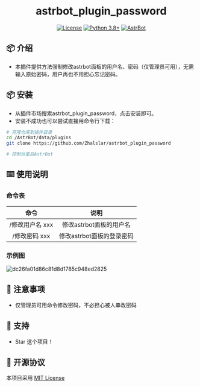 
<div align="center">

# astrbot_plugin_password

[![License](https://img.shields.io/badge/License-MIT-green.svg)](https://opensource.org/licenses/MIT)
[![Python 3.8+](https://img.shields.io/badge/Python-3.8%2B-blue.svg)](https://www.python.org/)
[![AstrBot](https://img.shields.io/badge/AstrBot-3.4%2B-orange.svg)](https://github.com/Soulter/AstrBot)

</div>

## 📦 介绍

- 本插件提供方法强制修改astrbot面板的用户名、密码（仅管理员可用），无需输入原始密码，用户再也不用担心忘记密码。

## 📦 安装

- 从插件市场搜索astrbot_plugin_password，点击安装即可。
- 安装不成功也可以尝试直接用命令行下载：

```bash
# 克隆仓库到插件目录
cd /AstrBot/data/plugins
git clone https://github.com/Zhalslar/astrbot_plugin_password

# 控制台重启AstrBot
```


## ⌨️ 使用说明

### 命令表
|     命令      |            说明            |
|:-------------:|:--------------------------:|
| /修改用户名 xxx    | 修改astrbot面板的用户名  |
| /修改密码 xxx  |  修改astrbot面板的登录密码   |

### 示例图

![dc26fa01d86c81d8d1785c948ed2825](https://github.com/user-attachments/assets/471b5f7e-746a-4360-badb-389304769320)

## 📌 注意事项

- 仅管理员可用命令修改密码，不必担心被人串改密码

## 🌟 支持

- Star 这个项目！

## 📜 开源协议

本项目采用 [MIT License](LICENSE)
